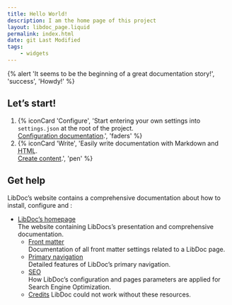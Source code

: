 ```yaml
---
title: Hello World!
description: I am the home page of this project
layout: libdoc_page.liquid
permalink: index.html
date: git Last Modified
tags:
    - widgets
---
```

{% alert 'It seems to be the beginning of a great documentation story!', 'success', 'Howdy!' %}

## Let’s start!

1. {% iconCard 'Configure', 'Start entering your own settings into `settings.json` at the root of the project. <br>[Configuration documentation](https://eleventy-libdoc.netlify.app/configuration/).', 'faders' %}
2. {% iconCard 'Write', 'Easily write documentation with Markdown and <abbr title="Hyper Text Markup Language">HTML</abbr>. <br>[Create content](https://eleventy-libdoc.netlify.app/creating-content/).', 'pen' %}

## Get help

LibDoc’s website contains a comprehensive documentation about how to install, configure and :

* [LibDoc’s homepage](https://eleventy-libdoc.netlify.app) <br>The website containing LibDocs’s presentation and comprehensive documentation.
    * [Front matter](https://eleventy-libdoc.netlify.app/front-matter/) <br>Documentation of all front matter settings related to a LibDoc page.
    * [Primary navigation](https://eleventy-libdoc.netlify.app/primary-navigation/) <br>Detailed features of LibDoc’s primary navigation.
    * [SEO](https://eleventy-libdoc.netlify.app/configuration/seo/) <br>How LibDoc’s configuration and pages parameters are applied for Search Engine Optimization.
    * [Credits](https://eleventy-libdoc.netlify.app/configuration/credits/) LibDoc could not work without these resources.